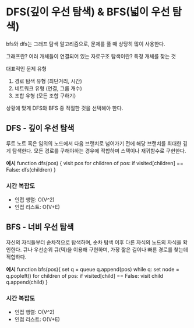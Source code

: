 # DFS(깊이 우선 탐색) & BFS(넓이 우선 탐색)
bfs와 dfs는 그래프 탐색 알고리즘으로, 문제를 풀 때 상당히 많이 사용한다.

그래프란? 여러 개체들이 연결되어 있는 자료구조
탐색이란? 특정 개체를 찾는 것

대표적인 문제 유형
1. 경로 탐색 유형 (최단거리, 시간)
2. 네트워크 유형 (연결, 그룹 개수)
3. 조합 유형 (모든 조합 구하기)

상황에 맞게 DFS와 BFS 중 적절한 것을 선택해야 한다.

## DFS - 깊이 우선 탐색
루트 노트 혹은 임의의 노드에서 다음 브랜치로 넘어가기 전에 해당 브랜치를 최대한 깊게 탐색한다. 모든 경로를 구해야하는 경우에 적합하며 스택이나 재귀함수로 구현한다.

**예시**
function dfs(pos) {
    visit pos
    for children of pos:
        if visited[children] == False:
            dfs(children)
}

### 시간 복잡도
* 인접 행렬: O(V^2)
* 인접 리스트: O(V+E)



## BFS - 너비 우선 탐색
자신의 자식들부터 순차적으로 탐색하며, 순차 탐색 이후 다른 자식의 노드의 자식을 확인한다.
큐나 우선순위 큐(덱)을 이용해 구현하며, 가장 짧은 길이나 빠른 경로를 찾는데 적합하다.

**예시**
function bfs(pos){
    set q = queue
    q.append(pos)
    while q:
        set node = q.popleft()
        for children of pos:
            if visited[child] == False:
                visit child
                q.append(child)
}

### 시간 복잡도
* 인접 행렬: O(V^2)
* 인접 리스트: O(V+E)
